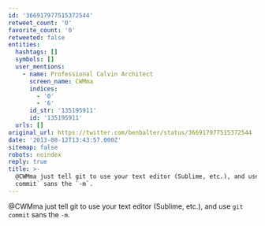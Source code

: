 ```yaml
---
id: '366917977515372544'
retweet_count: '0'
favorite_count: '0'
retweeted: false
entities:
  hashtags: []
  symbols: []
  user_mentions:
    - name: Professional Calvin Architect
      screen_name: CWMma
      indices:
        - '0'
        - '6'
      id_str: '135195911'
      id: '135195911'
  urls: []
original_url: https://twitter.com/benbalter/status/366917977515372544
date: '2013-08-12T13:43:57.000Z'
sitemap: false
robots: noindex
reply: true
title: >-
  @CWMma just tell git to use your text editor (Sublime, etc.), and use `git
  commit` sans the `-m`.
---
```


@CWMma just tell git to use your text editor (Sublime, etc.), and use `git commit` sans the `-m`.